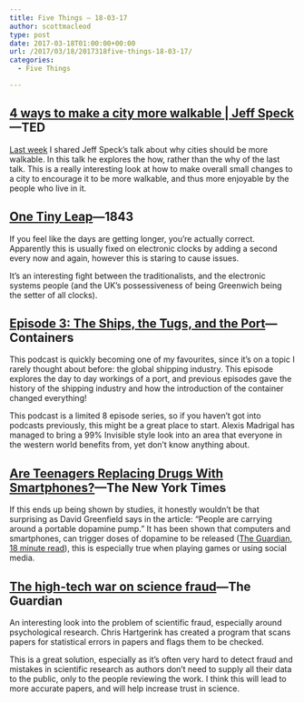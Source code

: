 ```yaml
---
title: Five Things – 18-03-17
author: scottmacleod
type: post
date: 2017-03-18T01:00:00+00:00
url: /2017/03/18/2017318five-things-18-03-17/
categories:
  - Five Things

---
```

## [4 ways to make a city more walkable | Jeff Speck][1]—TED

[Last week][2]&nbsp;I shared Jeff Speck’s talk about why cities should be more walkable. In this talk he explores the how, rather than the why of the last talk. This is a really interesting look at how to make overall small changes to a city to encourage it to be more walkable, and thus more enjoyable by the people who live in it.

## [One Tiny Leap][3]—1843

If you feel like the days are getting longer, you&#8217;re actually correct. Apparently this is usually fixed on electronic clocks by adding a second every now and again, however this is staring to cause issues.

It’s an interesting fight between the traditionalists, and the electronic systems people (and the UK’s possessiveness of being Greenwich being the setter of all clocks).

## [Episode 3: The Ships, the Tugs, and the Port][4]—Containers

This podcast is quickly becoming one of my favourites, since it’s on a topic I rarely thought about before: the global shipping industry. This episode explores the day to day workings of a port, and previous episodes gave the history of the shipping industry and how the introduction of the container changed everything!

This podcast is a limited 8 episode series, so if you haven’t got into podcasts previously, this might be a great place to start. Alexis Madrigal has managed to bring a 99% Invisible style look into an area that everyone in the western world benefits from, yet don’t know anything about.

## [Are Teenagers Replacing Drugs With Smartphones?][5]—The New York Times

If this ends up being shown by studies, it honestly wouldn’t be that surprising as David Greenfield says in the article: “People are carrying around a portable dopamine pump.” It has been shown that computers and smartphones, can trigger doses of dopamine to be released ([The Guardian, 18 minute read][6]), this is especially true when playing games or using social media.

## [The high-tech war on science fraud][7]—The Guardian

An interesting look into the problem of scientific fraud, especially around psychological research. Chris Hartgerink has created a program that scans papers for statistical errors in papers and flags them to be checked.

This is a great solution, especially as it’s often very hard to detect fraud and mistakes in scientific research as authors don’t need to supply all their data to the public, only to the people reviewing the work. I think this will lead to more accurate papers, and will help increase trust in science.

 [1]: https://www.youtube.com/watch?v=6cL5Nud8d7w
 [2]: https://fivethings.email/past-editions/11-03-17
 [3]: https://www.1843magazine.com/features/one-tiny-leap
 [4]: https://medium.com/containers/episode-3-the-ships-the-tugs-and-the-port-7825956a7101#.5hgkaw49z
 [5]: https://www.nytimes.com/2017/03/13/health/teenagers-drugs-smartphones.html
 [6]: https://www.theguardian.com/technology/2017/feb/28/how-technology-gets-us-hooked
 [7]: https://www.theguardian.com/news/audio/2017/feb/27/the-hi-tech-war-on-science-podcast